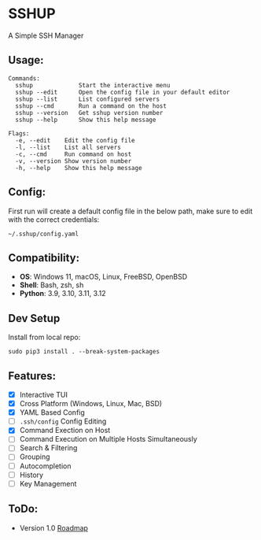 # SSHUP

A Simple SSH Manager

## Usage:
```
Commands:
  sshup             Start the interactive menu
  sshup --edit      Open the config file in your default editor
  sshup --list      List configured servers
  sshup --cmd       Run a command on the host
  sshup --version   Get sshup version number
  sshup --help      Show this help message

Flags:
  -e, --edit    Edit the config file
  -l, --list    List all servers
  -c, --cmd     Run command on host
  -v, --version Show version number
  -h, --help    Show this help message
```

## Config:

First run will create a default config file in the below path, make sure to edit with the correct credentials:
```
~/.sshup/config.yaml
```

## Compatibility:
- **OS**: Windows 11, macOS, Linux, FreeBSD, OpenBSD
- **Shell**: Bash, zsh, sh
- **Python**: 3.9, 3.10, 3.11, 3.12

## Dev Setup

Install from local repo:
```
sudo pip3 install . --break-system-packages
```

## Features:
- [x] Interactive TUI
- [x] Cross Platform (Windows, Linux, Mac, BSD)
- [x] YAML Based Config
- [ ] `.ssh/config` Config Editing
- [x] Command Exection on Host
- [ ] Command Execution on Multiple Hosts Simultaneously
- [ ] Search & Filtering
- [ ] Grouping
- [ ] Autocompletion
- [ ] History
- [ ] Key Management

## ToDo:
- Version 1.0 [Roadmap](./docs/v1-roadmap.md)
